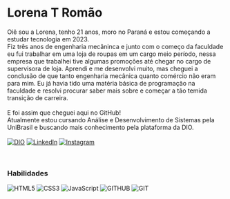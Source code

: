 
# Lorena T Romão
Oiê sou a Lorena, tenho 21 anos, moro no Paraná e estou começando a estudar tecnologia em 2023. <br/>
Fiz três anos de engenharia mecâninca e junto com o começo da faculdade eu fui trabalhar em uma loja de roupas em um cargo meio período, nessa empresa que trabalhei tive algumas promoções até chegar no cargo de supervisora de loja. Aprendi e me desenvolvi muito, mas cheguei a conclusão de que tanto engenharia mecânica quanto comércio não eram para mim. Eu já havia tido uma matéria básica de programação na faculdade e resolvi procurar saber mais sobre e começar a tão temida transição de carreira. <br/>
<br/>
E foi assim que cheguei aqui no GitHub! <br/>
Atualmente estou cursando Análise e Desenvolvimento de Sistemas pela UniBrasil e buscando mais conhecimento pela plataforma da DIO.  
<br/>
[![DIO](https://img.shields.io/badge/Meu_Perfil_na_DIO-97FFFF?style=for-the-badge&logo=&logoColor=0E76A8)](https://web.dio.me/users/tanconrl?tab=skills)
[![LinkedIn](https://img.shields.io/badge/LinkedIn-97FFFF?style=for-the-badge&logo=linkedin&logoColor=0E76A8)](https://www.linkedin.com/in/lorena-tancon-rom%C3%A3o-2b5a13164/)
[![Instagram](https://img.shields.io/badge/Instagram-97FFFF?style=for-the-badge&logo=instagram)](https://www.instagram.com/tancollor/)

<br/>

### Habilidades 

![HTML5](https://img.shields.io/badge/HTML5-79CDCD?style=for-the-badge&logo=html5)
![CSS3](https://img.shields.io/badge/CSS3-79CDCD?style=for-the-badge&logo=css3&logoColor=264CE4)
![JavaScript](https://img.shields.io/badge/JavaScript-79CDCD?style=for-the-badge&logo=javascript)
![GITHUB](https://img.shields.io/badge/Github-79CDCD?style=for-the-badge&logo=github)
![GIT](https://img.shields.io/badge/Git-79CDCD?style=for-the-badge&logo=git)



